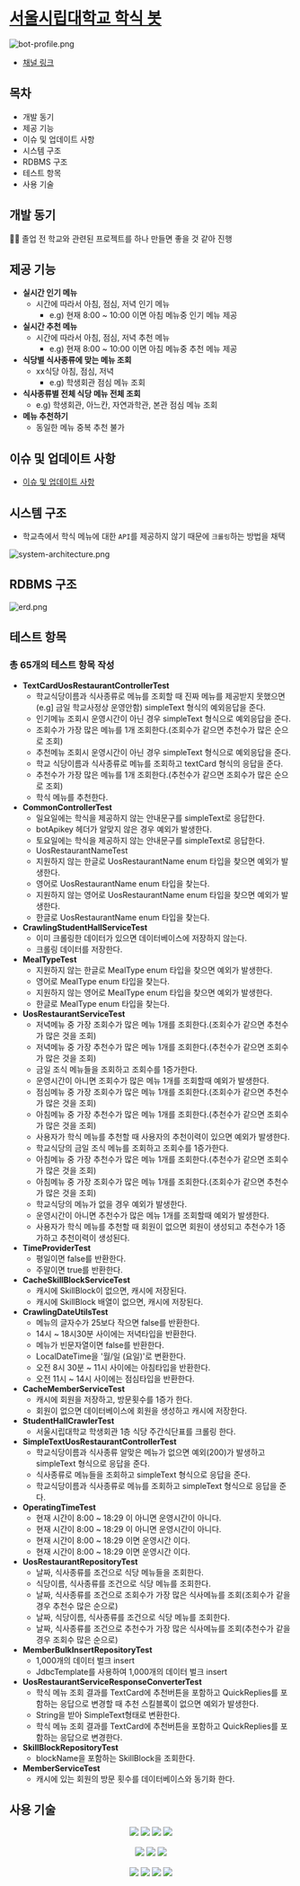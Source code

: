 # [서울시립대학교 학식 봇](https://pf.kakao.com/_YVxdzG)

![bot-profile.png](docs%2Fimages%2Fbot-profile.png)
* [채널 링크](https://pf.kakao.com/_YVxdzG)

## 목차
* 개발 동기
* 제공 기능
* 이슈 및 업데이트 사항
* 시스템 구조
* RDBMS 구조
* 테스트 항목
* 사용 기술

## 개발 동기
👨‍🎓 졸업 전 학교와 관련된 프로젝트를 하나 만들면 좋을 것 같아 진행

## 제공 기능
* **실시간 인기 메뉴**
  * 시간에 따라서 아침, 점심, 저녁 인기 메뉴
    * e.g) 현재 8:00 ~ 10:00 이면 아침 메뉴중 인기 메뉴 제공
* **실시간 추천 메뉴**
  * 시간에 따라서 아침, 점심, 저녁 추천 메뉴
    *  e.g) 현재 8:00 ~ 10:00 이면 아침 메뉴중 추천 메뉴 제공
* **식당별 식사종류에 맞는 메뉴 조회**
  * xx식당 아침, 점심, 저녁
    * e.g) 학생회관 점심 메뉴 조회
* **식사종류별 전체 식당 메뉴 전체 조회**
  * e.g) 학생회관, 아느칸, 자연과학관, 본관 점심 메뉴 조회
* **메뉴 추천하기**
  * 동일한 메뉴 중복 추천 불가

## 이슈 및 업데이트 사항
* [이슈 및 업데이트 사항](UPDATE-REPORT.md)

## 시스템 구조
* 학교측에서 학식 메뉴에 대한 `API`를 제공하지 않기 때문에 `크롤링`하는 방법을 채택

![system-architecture.png](docs%2Fimages%2Fsystem-architecture.png)


## RDBMS 구조
![erd.png](docs%2Fimages%2Ferd.png)

## 테스트 항목
### 총 65개의 테스트 항목 작성
* **TextCardUosRestaurantControllerTest**
  * 학교식당이름과 식사종류로 메뉴를 조회할 때 진짜 메뉴를 제공받지 못했으면(e.g] 금일 학교사정상 운영안함) simpleText 형식의 예외응답을 준다.
  * 인기메뉴 조회시 운영시간이 아닌 경우 simpleText 형식으로 예외응답을 준다.
  * 조회수가 가장 많은 메뉴를 1개 조회한다.(조회수가 같으면 추천수가 많은 순으로 조회)
  * 추천메뉴 조회시 운영시간이 아닌 경우 simpleText 형식으로 예외응답을 준다.
  * 학교 식당이름과 식사종류로 메뉴를 조회하고 textCard 형식의 응답을 준다.
  * 추천수가 가장 많은 메뉴를 1개 조회한다.(추천수가 같으면 조회수가 많은 순으로 조회)
  * 학식 메뉴를 추천한다.
* **CommonControllerTest**
  * 일요일에는 학식을 제공하지 않는 안내문구를 simpleText로 응답한다.
  * botApikey 헤더가 알맞지 않은 경우 예외가 발생한다.
  * 토요일에는 학식을 제공하지 않는 안내문구를 simpleText로 응답한다.
  * UosRestaurantNameTest
  * 지원하지 않는 한글로 UosRestaurantName enum 타입을 찾으면 예외가 발생한다.
  * 영어로 UosRestaurantName enum 타입을 찾는다.
  * 지원하지 않는 영어로 UosRestaurantName enum 타입을 찾으면 예외가 발생한다.
  * 한글로 UosRestaurantName enum 타입을 찾는다.
* **CrawlingStudentHallServiceTest**
  * 이미 크롤링한 데이터가 있으면 데이터베이스에 저장하지 않는다.
  * 크롤링 데이터를 저장한다.
* **MealTypeTest**
  * 지원하지 않는 한글로 MealType enum 타입을 찾으면 예외가 발생한다.
  * 영어로 MealType enum 타입을 찾는다.
  * 지원하지 않는 영어로 MealType enum 타입을 찾으면 예외가 발생한다.
  * 한글로 MealType enum 타입을 찾는다.
* **UosRestaurantServiceTest**
  * 저녁메뉴 중 가장 조회수가 많은 메뉴 1개를 조회한다.(조회수가 같으면 추천수가 많은 것을 조회)
  * 저녁메뉴 중 가장 추천수가 많은 메뉴 1개를 조회한다.(추천수가 같으면 조회수가 많은 것을 조회)
  * 금일 조식 메뉴들을 조회하고 조회수를 1증가한다.
  * 운영시간이 아니면 조회수가 많은 메뉴 1개를 조회할때 예외가 발생한다.
  * 점심메뉴 중 가장 조회수가 많은 메뉴 1개를 조회한다.(조회수가 같으면 추천수가 많은 것을 조회)
  * 아침메뉴 중 가장 추천수가 많은 메뉴 1개를 조회한다.(추천수가 같으면 조회수가 많은 것을 조회)
  * 사용자가 학식 메뉴를 추천할 때 사용자의 추천이력이 있으면 예외가 발생한다.
  * 학교식당의 금일 조식 메뉴를 조회하고 조회수를 1증가한다.
  * 아침메뉴 중 가장 추천수가 많은 메뉴 1개를 조회한다.(추천수가 같으면 조회수가 많은 것을 조회)
  * 아침메뉴 중 가장 조회수가 많은 메뉴 1개를 조회한다.(조회수가 같으면 추천수가 많은 것을 조회)
  * 학교식당의 메뉴가 없을 경우 예외가 발생한다.
  * 운영시간이 아니면 추천수가 많은 메뉴 1개를 조회할때 예외가 발생한다.
  * 사용자가 학식 메뉴를 추천할 때 회원이 없으면 회원이 생성되고 추천수가 1증가하고 추천이력이 생성된다.
* **TimeProviderTest**
  * 평일이면 false를 반환한다.
  * 주말이면 true를 반환한다.
* **CacheSkillBlockServiceTest**
  * 캐시에 SkillBlock이 없으면, 캐시에 저장된다.
  * 캐시에 SkillBlock 배열이 없으면, 캐시에 저장된다.
* **CrawlingDateUtilsTest**
  * 메뉴의 글자수가 25보다 작으면 false를 반환한다.
  * 14시 ~ 18시30분 사이에는 저녁타입을 반환한다.
  * 메뉴가 빈문자열이면 false를 반환한다.
  * LocalDateTime을 '월/일 (요일)'로 변환한다.
  * 오전 8시 30분 ~ 11시 사이에는 아침타입을 반환한다.
  * 오전 11시 ~ 14시 사이에는 점심타입을 반환한다.
* **CacheMemberServiceTest**
  * 캐시에 회원을 저장하고, 방문횟수를 1증가 한다.
  * 회원이 없으면 데이터베이스에 회원을 생성하고 캐시에 저장한다.
* **StudentHallCrawlerTest**
  * 서울시립대학교 학생회관 1층 식당 주간식단표를 크롤링 한다.
* **SimpleTextUosRestaurantControllerTest**
  * 학교식당이름과 식사종류 알맞은 메뉴가 없으면 예외(200)가 발생하고 simpleText 형식으로 응답을 준다.
  * 식사종류로 메뉴들을 조회하고 simpleText 형식으로 응답을 준다.
  * 학교식당이름과 식사종류로 메뉴를 조회하고 simpleText 형식으로 응답을 준다.
* **OperatingTimeTest**
  * 현재 시간이 8:00 ~ 18:29 이 아니면 운영시간이 아니다.
  * 현재 시간이 8:00 ~ 18:29 이 아니면 운영시간이 아니다.
  * 현재 시간이 8:00 ~ 18:29 이면 운영시간 이다.
  * 현재 시간이 8:00 ~ 18:29 이면 운영시간 이다.
* **UosRestaurantRepositoryTest**
  * 날짜, 식사종류를 조건으로 식당 메뉴들을 조회한다.
  * 식당이름, 식사종류를 조건으로 식당 메뉴를 조회한다.
  * 날짜, 식사종류를 조건으로 조회수가 가장 많은 식사메뉴를 조회(조회수가 같을 경우 추천수 많은 순으로)
  * 날짜, 식당이름, 식사종류를 조건으로 식당 메뉴를 조회한다.
  * 날짜, 식사종류를 조건으로 추천수가 가장 많은 식사메뉴를 조회(추천수가 같을 경우 조회수 많은 순으로)
* **MemberBulkInsertRepositoryTest**
  * 1,000개의 데이터 벌크 insert
  * JdbcTemplate를 사용하여 1,000개의 데이터 벌크 insert
* **UosRestaurantServiceResponseConverterTest**
  * 학식 메뉴 조회 결과를 TextCard에 추천버튼을 포함하고 QuickReplies를 포함하는 응답으로 변경할 때 추천 스킬블록이 없으면 예외가 발생한다.
  * String을 받아 SimpleText형태로 변환한다.
  * 학식 메뉴 조회 결과를 TextCard에 추천버튼을 포함하고 QuickReplies를 포함하는 응답으로 변경한다.
* **SkillBlockRepositoryTest**
  * blockName을 포함하는 SkillBlock을 조회한다.
* **MemberServiceTest**
  * 캐시에 있는 회원의 방문 횟수를 데이터베이스와 동기화 한다.


## 사용 기술

<div align="center">
<img src="https://img.shields.io/badge/java-007396?style=for-the-badge&logo=java&logoColor=white">
<img src="https://img.shields.io/badge/junit5-25A162?style=for-the-badge&logo=junit5&logoColor=white">
<img src="https://img.shields.io/badge/spring_boot-6DB33F?style=for-the-badge&logo=springboot&logoColor=white">
<img src="https://img.shields.io/badge/spring data jpa-6DB33F?style=for-the-badge&logo=springboot&logoColor=white">
<br /><br />

<img src="https://img.shields.io/badge/maridaDB-003545?style=for-the-badge&logo=mariadb&logoColor=white">
<img src="https://img.shields.io/badge/H2_Database-1F305F?style=for-the-badge&logo=H2DB&logoColor=white">
<img src="https://img.shields.io/badge/Redis-DC382D?style=for-the-badge&logo=redis&logoColor=white">
<br /><br />

<img src="https://img.shields.io/badge/amazon_ec2-FF9900?style=for-the-badge&logo=amazonec2&logoColor=white">
<img src="https://img.shields.io/badge/amazon_rds-527FFF?style=for-the-badge&logo=amazonrds&logoColor=white">
<img src="https://img.shields.io/badge/amazon_Elastic_Cache-4053D6?style=for-the-badge&logo=awselasticcache&logoColor=white">
<img src="https://img.shields.io/badge/docker-2496ED?style=for-the-badge&logo=docker&logoColor=white">
</div>
<br />
